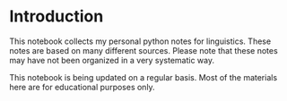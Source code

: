 Introduction
============================

This notebook collects my personal python notes for linguistics. These notes are based on many different sources. Please note that these notes may have not been organized in a very systematic way.

This notebook is being updated on a regular basis. Most of the materials here are for educational purposes only.
